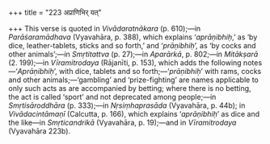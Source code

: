 +++
title = "223 अप्राणिभिर् यत्"

+++
This verse is quoted in *Vivādaratnākara* (p. 610);—in *Parāśaramādhava*
(Vyavahāra, p. 388), which explains ‘*aprāṇibhiḥ*,’ as ‘by dice,
leather-tablets, sticks and so forth,’ and ‘*prāṇibhiḥ*’, as ‘by cocks
and other animals’;—in *Smṛtitattva* (p. 27);—in *Aparārkā*, p. 802;—in
*Mitākṣarā* (2. 199);—in *Vīramitrodaya* (Rājanīti, p. 153), which adds
the following notes—‘*Aprāṇibhiḥ*’, with dice, tablets and so
forth;—‘*prāṇibhiḥ*’ with rams, cocks and other animals;—‘gambling’ and
‘prize-fighting’ are names applicable to only such acts as are
accompanied by betting; where there is no betting, the act is called
‘sport’ and not deprecated among people;—in *Smṛtisāroddhāra* (p.
333);—in *Nṛsiṃhaprasāda* (Vyavahāra, p. 44b); in *Vivādacintāmaṇī*
(Calcutta, p. 166), which explains ‘*aprāṇibhiḥ*’ as dice and the
like—in *Smṛticandrikā* (Vyavahāra, p. 19);—and in *Vīramitrodaya*
(Vyavahāra 223b).


